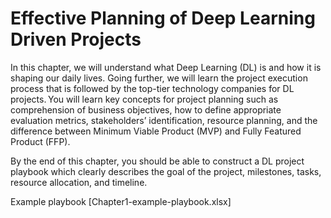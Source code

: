 # Effective Planning of Deep Learning Driven Projects 

In this chapter, we will understand what Deep Learning (DL) is and how it is shaping our daily lives. Going further, we will learn the project execution process that is followed by the top-tier technology companies for DL projects. You will learn key concepts for project planning such as comprehension of business objectives, how to define appropriate evaluation metrics, stakeholders’ identification, resource planning, and the difference between Minimum Viable Product (MVP) and Fully Featured Product (FFP).  

By the end of this chapter, you should be able to construct a DL project playbook which clearly describes the goal of the project, milestones, tasks, resource allocation, and timeline.  

Example playbook [Chapter1-example-playbook.xlsx]



